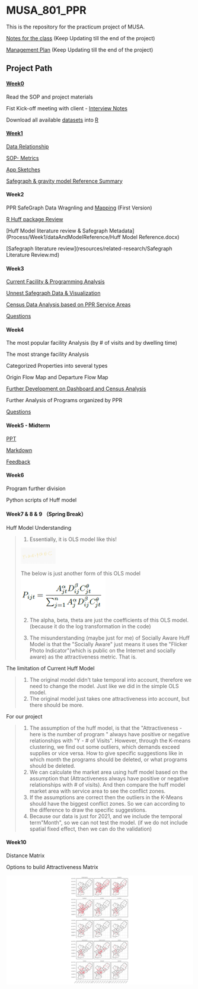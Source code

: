 # MUSA_801_PPR
This is the repository for the practicum project of MUSA.

[Notes for the class](notes.md) (Keep Updating till the end of the project)

[Management Plan](https://docs.google.com/spreadsheets/d/1FgCO618cihtmxwfZZv87nweTDBh2rQip/edit?usp=sharing&ouid=107802804023877926203&rtpof=true&sd=true) (Keep Updating till the end of the project)

## Project Path
#### [Week0](Process/Week0)

Read the SOP and project materials

Fist Kick-off meeting with client - [Interview Notes](Process/Week0/interviewnotes_0118.md)

Download all available [datasets](data/open-data-philly/00-sources-and-metadata.md) into [R](Process/Week0/PPPR.html)

#### [Week1](Process/Week1)

[Data Relationship](/Process/Week1/dataRelationship/note_Database_Relationship.md)

[SOP- Metrics](Process/Week1/sopMetrics/sucessfulMetrics.md)

[App Sketches](Process/Week1/appSketches/README.md)

[Safegraph & gravity model Reference Summary](Process/Week1/dataAndModelReference/ModelReference.md) 

#### Week2
PPR SafeGraph Data Wragnling and [Mapping](demo/) (First Version)

[R Huff package Review](https://raw.githubusercontent.com/alexsingleton/Huff-Tools/master/huff-tools.r)

[Huff Model literature review & Safegraph Metadata](Process/Week1/dataAndModelReference/Huff Model Reference.docx)

[Safegraph literature review](resources/related-research/Safegraph Literature Review.md)

#### Week3

[Current Facility & Programming Analysis](Process\Week3\PPPR-Program.html) 

[Unnest Safegraph Data & Visualization](PPPR.html)

[Census Data Analysis based on PPR Service Areas](https://ppr-dashboard-xfw9y.ondigitalocean.app/)

[Questions](notes.md)

#### Week4

The most popular facility Analysis (by # of visits and by dwelling time)

The most strange facility Analysis

Categorized Properties into several types

Origin Flow Map and Departure Flow Map

[Further Development on Dashboard and Census Analysis](https://ppr-dashboard-xfw9y.ondigitalocean.app/)

Further Analysis of Programs organized by PPR

[Questions](notes.md)

#### Week5 - Midterm

[PPT](https://docs.google.com/presentation/d/1bBRV1WXwandpqySlg-J_grMCS6epUF8gNEZjnMhIpu8/edit) 

[Markdown](PPPR_Midterm.html)

[Feedback](midtermfeedback.md)

#### Week6

Program further division

Python scripts of Huff model

#### Week7 & 8 & 9 （Spring Break）

Huff Model Understanding

> 1. Essentially, it is OLS model like this!
>
> <img src="https://raw.githubusercontent.com/ShaunZhxiong/ImgGarage/main/img/image-20220312183108213.png" width=20%>
>
> The below is just another form of this OLS model![image-20220312183224405](https://raw.githubusercontent.com/ShaunZhxiong/ImgGarage/main/img/image-20220312183224405.png)
>
> 2. The alpha, beta, theta are just the coefficients of this OLS model. (because it do the log transformation in the code)
>
> 3. The misunderstanding (maybe just for me) of Socially Aware Huff Model is that the "Socially Aware" just means it uses the "Flicker Photo Indicator"(which is public on the Internet and socially aware) as the attractiveness metric. That is.

The limitation of Current Huff Model

> 1. The original model didn't take temporal into account, therefore we need to change the model. Just like we did in the simple OLS model.
> 2. The original model just takes one attractiveness into account, but there should be more.

For our project

> 1. The assumption of the huff model, is that the "Attractiveness - here is the number of program " always have positive or negative relationships with "Y - # of Visits". However, through the K-means clustering, we find out some outliers, which demands exceed supplies or vice versa. How to give specific suggestions like in which month the programs should be deleted, or what programs should be deleted.
> 2. We can calculate the market area using huff model based on the assumption that (Attractiveness always have positive or negative relationships with # of visits). And then compare the huff model market area with service area to see the conflict zones.
> 3. If the assumptions are correct then the outliers in the K-Means should have the biggest conflict zones. So we can according to the difference to draw the specific suggestions.
> 4. Because our data is just for 2021, and we include the temporal term"Month", so we can not test the model. (if we do not include spatial fixed effect, then we can do the validation)

#### Week10

Distance Matrix

Options to build Attractiveness Matrix

![image-20220321213645366](https://raw.githubusercontent.com/ShaunZhxiong/ImgGarage/main/img/image-20220321213645366.png)